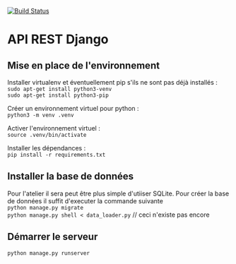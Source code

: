 [![Build Status](https://github-drone.regnault.dev/api/badges/TisaneFruitRouge/projet-master-web/status.svg)](https://github-drone.regnault.dev/TisaneFruitRouge/projet-master-web)

# API REST Django

## Mise en place de l'environnement

Installer virtualenv et éventuellement pip s'ils ne sont pas déjà installés :<br>
`sudo apt-get install python3-venv`<br>
`sudo apt-get install python3-pip`<br>

Créer un environnement virtuel pour python :<br>
`python3 -m venv .venv`<br>

Activer l'environnement virtuel :<br>
`source .venv/bin/activate`<br>

Installer les dépendances :<br>
`pip install -r requirements.txt`

## Installer la base de données

Pour l'atelier il sera peut être plus simple d'utiiser SQLite. Pour créer la base de données il suffit d'executer la commande suivante<br>
`python manage.py migrate`<br>
`python manage.py shell < data_loader.py` // ceci n'existe pas encore

## Démarrer le serveur
`python manage.py runserver`<br>

